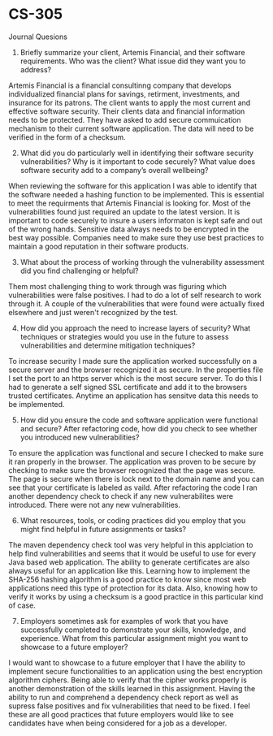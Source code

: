 # CS-305
Journal Quesions

1. Briefly summarize your client, Artemis Financial, and their software requirements. Who was the client? What issue did they want you to address?

Artemis Financial is a financial consultinng company that develops individualized financial plans for savings, retirment, investments, and insurance for its patrons. The client wants to apply the most current and effective software security. Their clients data and financial information needs to be protected. They have asked to add secure commuication mechanism to their current software application. The data will need to be verified in the form of a checksum.

2. What did you do particularly well in identifying their software security vulnerabilities? Why is it important to code securely? What value does software security add to a company’s overall wellbeing?

When reviewing the software for this application I was able to identify that the software needed a hashing function to be implemented. This is essential to meet the requirments that Artemis Financial is looking for. Most of the vulnerabilities found just required an update to the latest version. It is important to code securely to insure a users informaton is kept safe and out of the wrong hands. Sensitive data always needs to be encrypted in the best way possible. Companies need to make sure they use best practices to maintain a good reputation in their software products.

3. What about the process of working through the vulnerability assessment did you find challenging or helpful?

Them most challenging thing to work through was figuring which vulnerabilities were false positives. I had to do a lot of self research to work through it. A couple of the vulnerabilities that were found were actually fixed elsewhere and just weren't recognized by the test.

4. How did you approach the need to increase layers of security? What techniques or strategies would you use in the future to assess vulnerabilities and determine mitigation techniques?

To increase security I made sure the application worked successfully on a secure server and the browser recognized it as secure. In the properties file I set the port to an https server which is the most secure server. To do this I had to generate a self signed SSL certificate and add it to the browsers trusted certificates. Anytime an application has sensitve data this needs to be implemented.

5. How did you ensure the code and software application were functional and secure? After refactoring code, how did you check to see whether you introduced new vulnerabilities?

To ensure the application was functional and secure I checked to make sure it ran properly in the browser. The application was proven to be secure by checking to make sure the browser recognized that the page was secure. The page is secure when there is lock next to the domain name and you can see that your certificate is labeled as vaild. After refactoring the code I ran another dependency check to check if any new vulnerabilites were introduced. There were not any new vulnerabilities.

6. What resources, tools, or coding practices did you employ that you might find helpful in future assignments or tasks?

The maven dependency check tool was very helpful in this applciation to help find vulnerabilities and seems that it would be useful to use for every Java based web application. The ability to generate certificates are also always useful for an application like this. Learning how to implement the SHA-256 hashing algorithm is a good practice to know since most web applications need this type of protection for its data. Also, knowing how to verify it works by using a checksum is a good practice in this particular kind of case.

7. Employers sometimes ask for examples of work that you have successfully completed to demonstrate your skills, knowledge, and experience. What from this particular assignment might you want to showcase to a future employer?

I would want to showcase to a future employer that I have the ability to implement secure functionalities to an application using the best encryption algorithm ciphers. Being able to verify that the cipher works properly is another demonstration of the skills learned in this assignment. Having the ability to run and comprehend a dependency check report as well as supress false positives and fix vulnerabilities that need to be fixed. I feel these are all good practices that future employers would like to see candidates have when being considered for a job as a developer.
